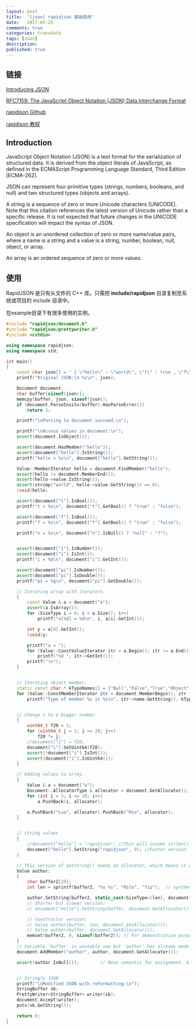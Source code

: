 ```yaml
---
layout: post
title:  "[json] rapidjson 基础使用"
date:   2017-05-25
comments: true
categories: transdata
tags: [Json]
description:
published: true
---
```


## 链接

<a href="http://json.org/" target="_blank">Introducing JSON</a>

<a href="http://www.ietf.org/rfc/rfc7159.txt" target="_blank">RFC7159: The JavaScript Object Notation (JSON) Data Interchange Format</a>

<a href="https://github.com/miloyip/rapidjson" target="_blank">rapidjson Github</a>

<a href="http://rapidjson.org/zh-cn/index.html" target="_blank">rapidjson 教程</a>

## Introduction

   JavaScript Object Notation (JSON) is a text format for the
   serialization of structured data.  It is derived from the object
   literals of JavaScript, as defined in the ECMAScript Programming
   Language Standard, Third Edition [ECMA-262].

   JSON can represent four primitive types (strings, numbers, booleans,
   and null) and two structured types (objects and arrays).

   A string is a sequence of zero or more Unicode characters [UNICODE].
   Note that this citation references the latest version of Unicode
   rather than a specific release.  It is not expected that future
   changes in the UNICODE specification will impact the syntax of JSON.

   An object is an unordered collection of zero or more name/value
   pairs, where a name is a string and a value is a string, number,
   boolean, null, object, or array.

   An array is an ordered sequence of zero or more values.

## 使用

RapidJSON 是只有头文件的 C++ 库。只需把 **include/rapidjson** 目录复制至系统或项目的 include 目录中。

在example目录下有很多使用的实例。

```cpp
#include "rapidjson/document.h"
#include "rapidjson/prettywriter.h"
#include <cstdio>

using namespace rapidjson;
using namespace std;

int main()
{
    const char json[] = " { \"hello\" : \"world\", \"t\" : true , \"f\" : false, \"n\": null, \"i\":123, \"pi\": 3.1416, \"a\":[1, 2, 3, 4] } ";
    printf("Original JSON:\n %s\n", json);

    Document document;
    char buffer[sizeof(json)];
    memcpy(buffer, json, sizeof(json));
    if (document.ParseInsitu(buffer).HasParseError())
        return 1;

    printf("\nParsing to docuemnt succeed.\n");

    printf("\nAccess values in document:\n");
    assert(document.IsObject());

    assert(document.HasMember("hello"));
    assert(document["hello"].IsString());
    printf("hello = %s\n", document["hello"].GetString());

    Value::MemberIterator hello = document.FindMember("hello");
    assert(hello != document.MemberEnd());
    assert(hello->value.IsString());
    assert(strcmp("world", hello->value.GetString()) == 0);
    (void)hello;

    assert(document["t"].IsBool());
    printf("t = %s\n", document["t"].GetBool() ? "true" : "false");

    assert(document["f"].IsBool());
    printf("f = %s\n", document["f"].GetBool() ? "true" : "false");

    printf("n = %s\n", document["n"].IsNull() ? "null" : "?");


    assert(document["i"].IsNumber());
    assert(document["i"].IsInt());
    printf("i = %d\n", document["i"].GetInt());

    assert(document["pi"].IsNumber());
    assert(document["pi"].IsDouble());
    printf("pi = %g\n", document["pi"].GetDouble());

    // Iterating array with iterators.
    {
        const Value & a = document["a"];
        assert(a.IsArray());
        for (SizeType i = 0; i < a.Size(); i++)
            printf("a[%d] = %d\n", i, a[i].GetInt());

        int y = a[0].GetInt();
        (void)y;

        printf("a = ");
        for (Value::ConstValueIterator itr = a.Begin(); itr != a.End(); ++itr)
            printf("%d ", itr->GetInt());
        printf("\n");
    }


    // Iterating object member.
    static const char * kTypeNames[] = {"Null","False","True","Object","Array","String","Number"};
    for (Value::ConstMemberIterator itr = document.MemberBegin(); itr != document.MemberEnd(); itr++)
        printf("Type of member %s is %s\n", itr->name.GetString(), kTypeNames[itr->value.GetType()]);


    // Change i to a bigger number
    {
        uint64_t f20 = 1;
        for (uint64_t j = 1; j <= 20; j++)
            f20 *= j;
        //document["i"] = f20;
        document["i"].SetUint64(f20);
        assert(!document["i"].IsInt());
        assert(document["i"].IsUint64());
    }

    // Adding values to array.
    {
        Value & a = document["a"];
        Document::AllocatorType & allocator = document.GetAllocator();
        for (int i = 5; i <= 10; i++)
            a.PushBack(i, allocator);

        a.PushBack("Lua", allocator).PushBack("Mio", allocator);
    }


    // string values
    {
        //document["hello"] = "rapidjson"; //This will invoke strlen()
        document["hello"].SetString("rapidjson", 9); //Faster version
    }

    // This version of SetString() needs an allocator, which means it will allocate a new buffer and copy the the string into the buffer.
    Value author;
    {
        char buffer2[10];
        int len = sprintf(buffer2, "%s %s", "Milo", "Yip");  // synthetic example of dynamically created string.

        author.SetString(buffer2, static_cast<SizeType>(len), document.GetAllocator());
        // Shorter but slower version:
        // document["hello"].SetString(buffer, document.GetAllocator());

        // Constructor version:
        // Value author(buffer, len, document.GetAllocator());
        // Value author(buffer, document.GetAllocator());
        memset(buffer2, 0, sizeof(buffer2)); // For demonstration purpose.
    }
    // Variable 'buffer' is unusable now but 'author' has already made a copy.
    document.AddMember("author", author, document.GetAllocator());

    assert(author.IsNull());        // Move semantic for assignment. After this variable is assigned as a member, the variable becomes null.


    // Stringfy JSON
    printf("\nModified JSON with reformatting:\n");
    StringBuffer sb;
    PrettyWriter<StringBuffer> writer(sb);
    document.Accept(writer);
    puts(sb.GetString());

    return 0;
}
```

